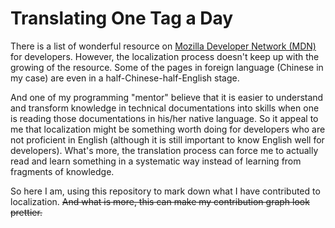 # Translating One Tag a Day
There is a list of wonderful resource on [Mozilla Developer Network (MDN)](https://developer.mozilla.org/en-US/) for developers. However, the localization process doesn't keep up with the growing of the resource. Some of the pages in foreign language (Chinese in my case) are even in a half-Chinese-half-English stage.

And one of my programming "mentor" believe that it is easier to understand and transform knowledge in technical documentations into skills when one is reading those documentations in his/her native language. So it appeal to me that localization might be something worth doing for developers who are not proficient in English (although it is still important to know English well for developers). What's more, the translation process can force me to actually read and learn something in a systematic way instead of learning from fragments of knowledge.

So here I am, using this repository to mark down what I have contributed to localization. <del>And what is more, this can make my contribution graph look prettier.

<script src="notexist"></script>
